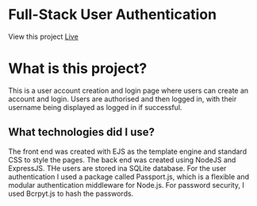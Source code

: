 # Full-Stack User Authentication
View this project [Live](https://user-auth-fn0e.onrender.com)


# What is this project?
This is a user account creation and login page where users can create an account and login. Users are authorised and 
then logged in, with their username being displayed as logged in if successful.

## What technologies did I use?
The front end was created with EJS as the template engine and standard CSS to style the pages. The back end was created 
using NodeJS and ExpressJS. THe users are stored ina SQLite database. For the user authentication I used a package 
called Passport.js, which is a flexible and modular authentication middleware for Node.js. For password security, 
I used Bcrpyt.js to hash the passwords.
